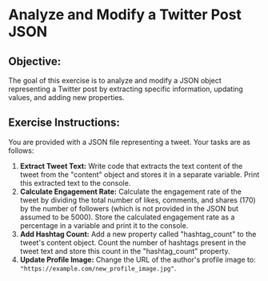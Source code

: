 # Analyze and Modify a Twitter Post JSON

## Objective:

The goal of this exercise is to analyze and modify a JSON object representing a Twitter post by extracting specific information, updating values, and adding new properties.

## Exercise Instructions:

You are provided with a JSON file representing a tweet. Your tasks are as follows:

1. **Extract Tweet Text:** Write code that extracts the text content of the tweet from the "content" object and stores it in a separate variable. Print this extracted text to the console.
2. **Calculate Engagement Rate:** Calculate the engagement rate of the tweet by dividing the total number of likes, comments, and shares (170) by the number of followers (which is not provided in the JSON but assumed to be 5000). Store the calculated engagement rate as a percentage in a variable and print it to the console.
3. **Add Hashtag Count:** Add a new property called "hashtag_count" to the tweet's content object.  Count the number of hashtags present in the tweet text and store this count in the "hashtag_count" property. 
4. **Update Profile Image:** Change the URL of the author's profile image to: `"https://example.com/new_profile_image.jpg"`.



